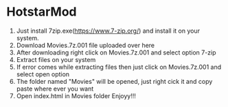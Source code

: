 # HotstarMod
1. Just install 7zip.exe(https://www.7-zip.org/) and install it on your system.
2. Download Movies.7z.001 file uploaded over here
3. After downloading right click on Movies.7z.001 and select option 7-zip
4. Extract files on your system
5. If error comes while extracting files then just click on Movies.7z.001 and select open option
6. The folder named "Movies" will be opened, just right cick it and copy paste where ever you want
7. Open index.html in Movies folder
Enjoyy!!!
